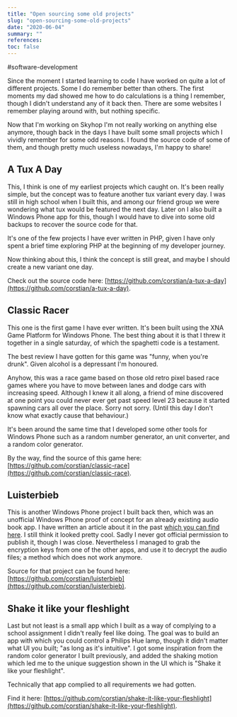```yaml
---
title: "Open sourcing some old projects"
slug: "open-sourcing-some-old-projects"
date: "2020-06-04"
summary: ""
references: 
toc: false
---
```


#software-development

Since the moment I started learning to code I have worked on quite a lot of different projects. Some I do remember better than others. The first moments my dad showed me how to do calculations is a thing I remember, though I didn't understand any of it back then. There are some websites I remember playing around with, but nothing specific.

Now that I'm working on Skyhop I'm not really working on anything else anymore, though back in the days I have built some small projects which I vividly remember for some odd reasons. I found the source code of some of them, and though pretty much useless nowadays, I'm happy to share!


## A Tux A Day

This, I think is one of my earliest projects which caught on. It's been really simple, but the concept was to feature another tux variant every day. I was still in high school when I built this, and among our friend group we were wondering what tux would be featured the next day. Later on I also built a Windows Phone app for this, though I would have to dive into some old backups to recover the source code for that.

It's one of the few projects I have ever written in PHP, given I have only spent a brief time exploring PHP at the beginning of my developer journey.

Now thinking about this, I think the concept is still great, and maybe I should create a new variant one day.

Check out the source code here: [https://github.com/corstian/a-tux-a-day](https://github.com/corstian/a-tux-a-day).


## Classic Racer

This one is the first game I have ever written. It's been built using the XNA Game Platform for Windows Phone. The best thing about it is that I threw it together in a single saturday, of which the spaghetti code is a testament.

The best review I have gotten for this game was "funny, when you're drunk". Given alcohol is a depressant I'm honoured.

Anyhow, this was a race game based on those old retro pixel based race games where you have to move between lanes and dodge cars with increasing speed. Although I knew it all along, a friend of mine discovered at one point you could never ever get past speed level 23 because it started spawning cars all over the place. Sorry not sorry. (Until this day I don't know what exactly cause that behaviour.)

It's been around the same time that I developed some other tools for Windows Phone such as a random number generator, an unit converter, and a random color generator.

By the way, find the source of this game here: [https://github.com/corstian/classic-race](https://github.com/corstian/classic-race).


## Luisterbieb

This is another Windows Phone project I built back then, which was an unofficial Windows Phone proof of concept for an already existing audio book app. I have written an article about it in the past [which you can find here](/blog/2014-08-24/luisterbieb-windows-phone-app). I still think it looked pretty cool. Sadly I never got official permission to publish it, though I was close. Nevertheless I managed to grab the encryption keys from one of the other apps, and use it to decrypt the audio files; a method which does not work anymore.

Source for that project can be found here: [https://github.com/corstian/luisterbieb](https://github.com/corstian/luisterbieb).


## Shake it like your fleshlight

Last but not least is a small app which I built as a way of complying to a school assignment I didn't really feel like doing. The goal was to build an app with which you could control a Philips Hue lamp, though it didn't matter what UI you built; "as long as it's intuitive". I got some inspiration from the random color generator I built previously, and added the shaking motion which led me to the unique suggestion shown in the UI which is "Shake it like your fleshlight".

Technically that app complied to all requirements we had gotten.

Find it here: [https://github.com/corstian/shake-it-like-your-fleshlight](https://github.com/corstian/shake-it-like-your-fleshlight).
